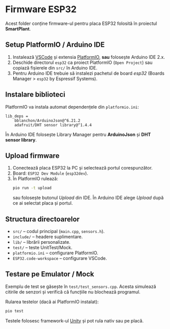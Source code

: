 # Firmware ESP32

Acest folder conține firmware-ul pentru placa ESP32 folosită în proiectul **SmartPlant**.

## Setup PlatformIO / Arduino IDE

1. Instalează [VSCode](https://code.visualstudio.com/) și extensia [PlatformIO](https://platformio.org/), **sau** folosește Arduino IDE 2.x.
2. Deschide directorul `esp32` ca proiect PlatformIO (`Open Project`) sau copiază fișierele din `src/` în Arduino IDE.
3. Pentru Arduino IDE trebuie să instalezi pachetul de board *esp32* (Boards Manager > `esp32` by Espressif Systems).

## Instalare biblioteci

PlatformIO va instala automat dependențele din `platformio.ini`:

```
lib_deps =
    bblanchon/ArduinoJson@^6.21.2
    adafruit/DHT sensor library@^1.4.4
```

În Arduino IDE folosește Library Manager pentru **ArduinoJson** și **DHT sensor library**.

## Upload firmware

1. Conectează placa ESP32 la PC și selectează portul corespunzător.
2. Board: `ESP32 Dev Module` (`esp32dev`).
3. În PlatformIO rulează:
   ```bash
   pio run -t upload
   ```
   sau folosește butonul *Upload* din IDE. În Arduino IDE alege *Upload* după ce ai selectat placa și portul.

## Structura directoarelor

- `src/` – codul principal (`main.cpp`, `sensors.h`).
- `include/` – headere suplimentare.
- `lib/` – librării personalizate.
- `test/` – teste UnitTest/Mock.
- `platformio.ini` – configurare PlatformIO.
- `ESP32.code-workspace` – configurare VSCode.

## Testare pe Emulator / Mock

Exemplu de test se găsește în `test/test_sensors.cpp`. Acesta simulează citirile de senzori și verifică că funcțiile nu blochează programul.

Rularea testelor (dacă ai PlatformIO instalat):

```bash
pio test
```

Testele folosesc framework-ul [Unity](https://docs.platformio.org/en/latest/plus/unit-testing.html) și pot rula nativ sau pe placă.
